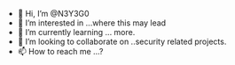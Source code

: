 - 👋 Hi, I’m @N3Y3G0
- 👀 I’m interested in ...where this may lead
- 🌱 I’m currently learning ... more.
- 💞️ I’m looking to collaborate on ..security related projects. 
- 📫 How to reach me ...?

<!---
N3Y3G0/N3Y3G0 is a ✨ special ✨ repository because its `README.md` (this file) appears on your GitHub profile.
You can click the Preview link to take a look at your changes.
--->
